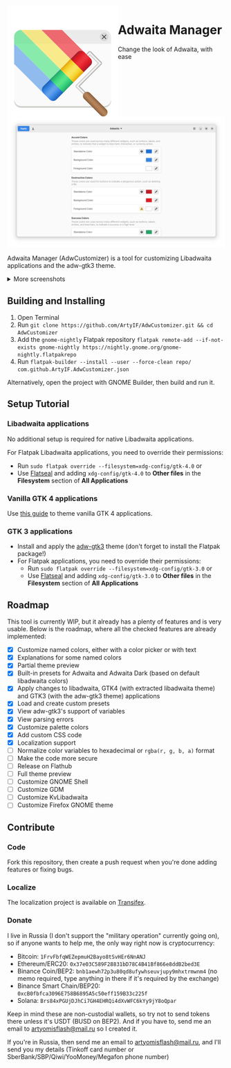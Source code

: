 <img align="left" alt="Project logo" src="data/icons/hicolor/scalable/apps/com.github.ArtyIF.AdwCustomizer.svg" />

# Adwaita Manager
Change the look of Adwaita, with ease

![Screenshot of interface with Adwaita light theme](pictures/main_screenshot.png)

Adwaita Manager (AdwCustomizer) is a tool for customizing Libadwaita applications and the adw-gtk3 theme.

<details>
  <summary>More screenshots</summary>
  
  ![Screenshot of interface with a customized theme](pictures/customized_screenshot.png)
  
  ![Screenshot of proof that this actually works](pictures/proof_of_work_screenshot.png)
</details>

## Building and Installing
1. Open Terminal
2. Run `git clone https://github.com/ArtyIF/AdwCustomizer.git && cd AdwCustomizer`
3. Add the `gnome-nightly` Flatpak repository `flatpak remote-add --if-not-exists gnome-nightly https://nightly.gnome.org/gnome-nightly.flatpakrepo`
4. Run `flatpak-builder --install --user --force-clean repo/ com.github.ArtyIF.AdwCustomizer.json`

Alternatively, open the project with GNOME Builder, then build and run it.

## Setup Tutorial

### Libadwaita applications
No additional setup is required for native Libadwaita applications.

For Flatpak Libadwaita applications, you need to override their permissions:
- Run `sudo flatpak override --filesystem=xdg-config/gtk-4.0` or
- Use [Flatseal](https://github.com/tchx84/Flatseal) and adding `xdg-config/gtk-4.0` to **Other files** in the **Filesystem** section of **All Applications**

### Vanilla GTK 4 applications
Use [this guide](https://github.com/lassekongo83/adw-gtk3/blob/main/gtk4.md) to theme vanilla GTK 4 applications.

### GTK 3 applications
- Install and apply the [adw-gtk3](https://github.com/lassekongo83/adw-gtk3#readme) theme (don't forget to install the Flatpak package!)
- For Flatpak applications, you need to override their permissions:
  - Run `sudo flatpak override --filesystem=xdg-config/gtk-3.0` or
  - Use [Flatseal](https://github.com/tchx84/Flatseal) and adding `xdg-config/gtk-3.0` to **Other files** in the **Filesystem** section of **All Applications**

## Roadmap
This tool is currently WIP, but it already has a plenty of features and is very usable. Below is the roadmap, where all the checked features are already implemented:

- [x] Customize named colors, either with a color picker or with text
- [x] Explanations for some named colors
- [x] Partial theme preview
- [x] Built-in presets for Adwaita and Adwaita Dark (based on default libadwaita colors)
- [x] Apply changes to libadwaita, GTK4 (with extracted libadwaita theme) and GTK3 (with the adw-gtk3 theme) applications
- [x] Load and create custom presets
- [x] View adw-gtk3's support of variables
- [x] View parsing errors
- [x] Customize palette colors
- [x] Add custom CSS code
- [x] Localization support
- [ ] Normalize color variables to hexadecimal or `rgba(r, g, b, a)` format
- [ ] Make the code more secure
- [ ] Release on Flathub
- [ ] Full theme preview
- [ ] Customize GNOME Shell
- [ ] Customize GDM
- [ ] Customize KvLibadwaita
- [ ] Customize Firefox GNOME theme

## Contribute
### Code
Fork this repository, then create a push request when you're done adding features or fixing bugs.

### Localize
The localization project is available on [Transifex](https://www.transifex.com/artyif/adwcustomizer/). 

### Donate
I live in Russia (I don't support the "military operation" currently going on), so if anyone wants to help me, the only way right now is cryptocurrency:
- Bitcoin: `1FrvFbfqWEZepmuH2Bayo8tSvHEr6NnANJ`
- Ethereum/ERC20: `0x37e03C589F28831bD78C4B41Bf866e8ddB2bed3E`
- Binance Coin/BEP2: `bnb1aewh72p3u80qd8ufywhseuvjupy9mhxtrmwnm4` (no memo required, type anything in there if it's required by the exchange)
- Binance Smart Chain/BEP20: `0xcB0fbfca3096E758B6895A5c50eff159B33c225f`
- Solana: `Brs84xPGUjDJhCi7GH4EHRQi4dXvWFC6kYy9jY8oQpar`

Keep in mind these are non-custodial wallets, so try not to send tokens there unless it's USDT (BUSD on BEP2). And if you have to, send me an email to artyomisflash@mail.ru so I created it.

If you're in Russia, then send me an email to artyomisflash@mail.ru, and I'll send you my details (Tinkoff card number or SberBank/SBP/Qiwi/YooMoney/Megafon phone number)

